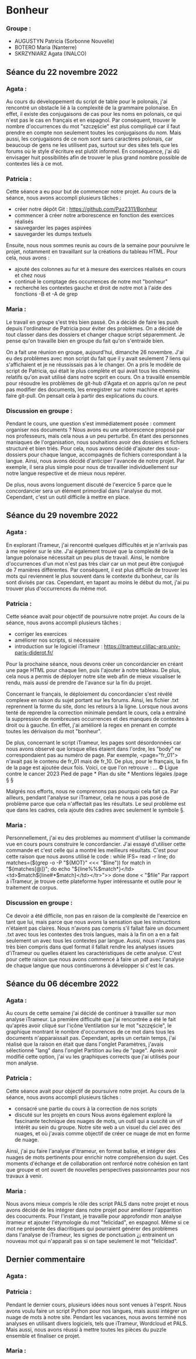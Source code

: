 # Bonheur

### Groupe :

- AUGUSTYN Patricia (Sorbonne Nouvelle)
- BOTERO Maria (Nanterre)
- SKRZYNIARZ Agata (INALCO)

## Séance du 22 novembre 2022

### Agata :
Au cours du développement du script de table pour le polonais, j'ai rencontré un obstacle lié à la complexité de la grammaire polonaise. En effet, il existe des conjugaisons de cas pour les noms en polonais, ce qui n'est pas le cas en français et en espagnol. Par conséquent, trouver le nombre d'occurrences du mot "szczęście" est plus compliqué car il faut prendre en compte non seulement toutes les conjugaisons du nom. Mais aussi, les conjugaisons de ce nom sont sans caractères polonais, car beaucoup de gens ne les utilisent pas, surtout sur des sites tels que les forums où le style d'écriture est plutôt informel. En conséquence, j'ai dû envisager huit possibilités afin de trouver le plus grand nombre possible de contextes liés à ce mot.

### Patricia :
Cette séance a eu pour but de commencer notre projet. Au cours de la séance, nous avons accompli plusieurs tâches :
- créer notre dépôt Git : https://github.com/Paz2311/Bonheur
- commencer à créer notre arborescence en fonction des exercices réalisés
- sauvegarder les pages aspirées
- sauvegarder les dumps textuels

Ensuite, nous nous sommes reunis au cours de la semaine pour pouruivre le projet, notamment en travaillant sur la créations du tableau HTML. Pour cela, nous avons :
- ajouté des colonnes au fur et à mesure des exercices réalisés en cours et chez nous
- continué le comptage des occurrences de notre mot "bonheur"
- recherché les contextes gauche et droit de notre mot à l'aide des fonctions -B et -A de grep

### Maria :
Le travail en groupe s'est très bien passé. On a décidé de faire les push depuis l'ordinateur de Patricia pour éviter des problèmes. On a décidé de tout classer dans des dossiers et changer chaque script séparemment. Je pense qu'on travaille bien en groupe du fait qu'on s'entraide bien.

On a fait une réunion en groupe, aujourd'hui, dimanche 26 novembre. J'ai eu des problèmes avec mon script du fait que il y avait seulement 7 liens qui s'affichaient et je ne réussissais pas à le changer. On a pris le modèle de script de Patricia, qui était le plus complète et qui avait tous les chemins relatifs qu'on avait utilisé dans notre scprit en cours. On a travaillé ensemble pour résoudre les problèmes de git-hub d'Agata et on appris qu'on ne peut pas modifier des documents, les enregistrer sur notre machine et après faire git-pull. On pensait cela à partir des explications du cours.

### Discussion en groupe :

Pendant le cours, une question s'est immédiatement posée : comment organiser nos documents ? Nous avons eu une arborescence proposé par nos professeurs, mais cela nous a un peu perturbé. En étant des personnes maniaques de l'organisation, nous souhaitions avoir des dossiers et fichiers structuré et bien triés.
Pour cela, nous avons décidé d'ajouter des sous-dossiers pour chaque langue, accompagnés de fichiers correspondant à la langue. Ainsi, nous avons décidé d'anticiper l'avancée de notre projet. Par exemple, il sera plus simple pour nous de travailler individuellement sur notre langue respective et de mieux nous repérer.

De plus, nous avons longuement discuté de l'exercice 5 parce que le concordancier sera un élément primordial dans l'analyse du mot. Cependant, c'est un outil difficile à mettre en place.

## Séance du 29 novembre 2022

### Agata :

En explorant iTrameur, j'ai rencontré quelques difficultés et je n'arrivais pas à me repérer sur le site. J'ai également trouvé que la complexité de la langue polonaise nécessitait un peu plus de travail. Ainsi, le nombre d'occurrences d'un mot n'est pas très clair car un mot peut être conjugué de 7 manières différentes. Par conséquent, il est plus difficile de trouver les mots qui reviennent le plus souvent dans le contexte du bonheur, car ils sont divisés par cas. Cependant, en tapant au moins le début du mot, j'ai pu trouver plus d'occurrences du même mot.

### Patricia :
Cette séance avait pour objectif de poursuivre notre projet. Au cours de la séance, nous avons accompli plusieurs tâches :
- corriger les exercices
- améliorer nos scripts, si nécessaire
- introduction sur le logiciel iTrameur : https://itrameur.clillac-arp.univ-paris-diderot.fr/

Pour la prochaine séance, nous devons créer un concordancier en créant une page HTML pour chaque lien, puis l'ajouter à notre tableau. De plus, cela nous a permis de déployer notre site web afin de mieux visualiser le rendu, mais aussi de prendre de l'avance sur la fin du projet.

Concernant le français, le déploiement du concordancier s'est révélé complexe en raison du sujet portant sur les forums. Ainsi, les fichier .txt reprennent la forme du site, donc les retours à la ligne. Lorsque nous avons tenté de reprendre la correction minimale pendant le cours, cela  a entraîné la suppression de nombreuses occurrences et des manques de contextes à droit ou à gauche. En effet, j'ai amélioré la regex en prenant en compte toutes les dérivaison du mot "bonheur".

De plus, concernant le script iTrameur, les pages sont désordonnées car nous avons observé que lorsque elles étaient dans l'ordre, les "body" ne correspondaient pas au numéro de page. Par exemple, <page="fr_01"> n'avait pas le contenu de fr_01 mais de fr_10.
De plus, pour le français, la fin de la page est ajoutée deux fois. Voici, ce que l'on retrouve :
...
© Ligue contre le cancer 2023
   Pied de page
     * Plan du site
     * Mentions légales
/page §</text>
</page> §

Malgrés nos efforts, nous ne comprenons pas pourquoi cela fait ça. Par ailleurs, pendant l'analyse sur iTrameur, cela ne nous a pas posé de problème parce que cela n'affectait  pas les résultats. Le seul problème est que dans les cadres, cela ajoute des cadres avec seulement le symbole §.

### Maria :
Personnellement, j'ai eu des problemes au momment d'utiliser la commande vue en cours pours construire le concordancier. J'ai essayé d'utiliser cette commande et c'est celle qui a montré les meilleurs résultats. C'est pour cette raison que nous avons utilisé le code :
     while IFS= read -r line;
        do
            matches=($(grep -o -P "${MOT}" <<< "$line"))
            for match in "${matches[@]}";
            do
                echo "<tr><td>${line%%$match*}</td><td>$match</td><td>${line#*$match}</td></tr>">>
            done
        done < "$file"
Par rapport à iTrameur, je trouve cette plateforme hyper intéressante et outile pour le traitement de corpus.

### Discussion en groupe :
Ce devoir a été difficile, non pas en raison de la complexité de l'exercice en tant que lui, mais parce que nous avons la sensation que les instructions n'étaient pas claires. Nous n'avons pas compris s'il fallait faire un document .txt avec tous les contextes des trois langues, mais à la fin on a en a fait seulement un avec tous les contextes par langue. Aussi, nous n'avons pas très bien compris dans quel format il fallait rendre les analyses issues d'iTrameur ou quelles étaient les caractéristiques de cette analyse. C'est pour cette raison que nous avons commencé à faire un pdf avec l'analyse de chaque langue que nous continuerons à développer si c'est le cas.


## Séance du 06 décembre 2022

### Agata :

Au cours de cette semaine j'ai décidé de continuer à travailler sur mon analyse iTrameur. La première difficulté que j'ai rencontrée a été le fait qu'après avoir cliqué sur l'icône Ventilation sur le mot "szczęście", le graphique montrant le nombre d'occurrences de ce mot dans tous les documents n'apparaissait pas. Cependant, après un certain temps, j'ai réalisé que la raison en était que dans l'onglet Paramètres, j'avais sélectionné "lang" dans l'onglet Partition au lieu de "page". Après avoir modifié cette option, j'ai vu les graphiques corrects que j'ai utilisés pour mon analyse.

### Patricia :
Cette séance avait pour objectif de poursuivre notre projet. Au cours de la séance, nous avons accompli plusieurs tâches :
- consacré une partie du cours à la correction de nos scripts
- discuté sur les projets en cours
Nous avons également exploré la fascinante technique des nuages de mots, un outil qui a suscité un vif intérêt au sein du groupe. Notre site web a un visuel du ciel avec des nuages, et où j'avais comme objectif de créer ce nuage de mot en forme de nuage.

Ainsi, j'ai pu faire l'analyse d'itrameur, en format balise, et intégrer des nuages de mots pertinents pour enrichir notre compréhension du sujet. Ces moments d'échange et de collaboration ont renforcé notre cohésion en tant que groupe et ont ouvert de nouvelles perspectives passionnantes pour nos travaux à venir.

### Maria :
Nous avons mieux compris le rôle des script PALS  dans notre projet et nous avons décidé de les intégrer dans notre projet pour améliorer l'apparition des coocurrents. Pour l'instant, je travaille pour approfondir mon analyse itrameur et ajouter l'étymologie du mot "felicidad", en espagnol.  Même si ce mot ne présente des diacritiques qui pourraient générer des problèmes dans l'analyse de iTrameur, les signes de ponctuation ¿¡ entrainent un nouveau mot qui n'apparaît pas si on tape seulement le mot "felicidad".

## Dernier commentaire

### Agata :

### Patricia :
Pendant le dernier cours, plusieurs idées nous sont venues à l'esprit. Nous avons voulu faire un script Python pour nos langues, mais aussi intégrer un nuage de mots à notre site. Pendant les vacances, nous avons terminé nos analyses en utilisant divers logiciels, tels que iTrameur, Wordcloud et PALS. Mais aussi, nous avons réussi à mettre toutes les pièces du puzzle ensemble et finaliser ce projet.

### Maria :




